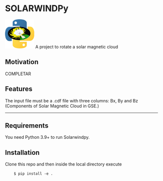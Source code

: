 # SOLARWINDPy
<img src="res/logo_SWx.jpg" width="96" height="96" />
A project to rotate a solar magnetic cloud

## Motivation
COMPLETAR

## Features
The input file must be a .cdf file with three columns: Bx, By and Bz (Components of Solar Magnetic Cloud in GSE.)


--------------------------------------------------------------------------------

## Requirements
You need Python 3.9+ to run Solarwindpy.

## Installation
Clone this repo and then inside the local directory execute

        $ pip install -e .
